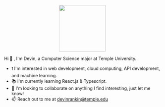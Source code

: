 <div class="gif" align="center">
  <img src="https://media.giphy.com/media/ZDTbix65Me1YDNLDF3/giphy.gif" width="150">
</div>

Hi 👋 , I'm Devin, a Computer Science major at Temple University. 
- ❗️ I'm interested in web development, cloud computing, API development, and machine learning.
- 📚 I'm currently learning React.js & Typescript.
- 🚀 I'm looking to collaborate on anything I find interesting, just let me know!
- 📫 Reach out to me at [devinrankin@temple.edu](mailto:devinrankin@temple.edu)
